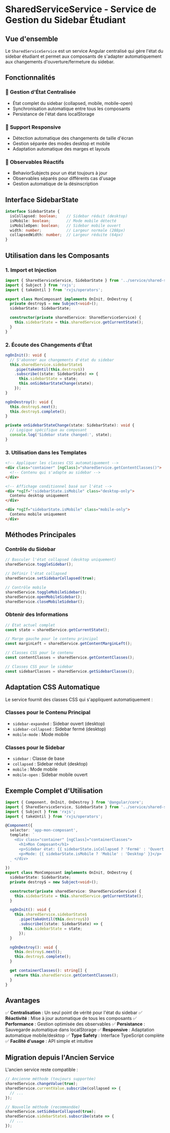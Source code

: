 # SharedServiceService - Service de Gestion du Sidebar Étudiant

## Vue d'ensemble

Le `SharedServiceService` est un service Angular centralisé qui gère l'état du sidebar étudiant et permet aux composants de s'adapter automatiquement aux changements d'ouverture/fermeture du sidebar.

## Fonctionnalités

### 🎯 **Gestion d'État Centralisée**
- État complet du sidebar (collapsed, mobile, mobile-open)
- Synchronisation automatique entre tous les composants
- Persistance de l'état dans localStorage

### 📱 **Support Responsive**
- Détection automatique des changements de taille d'écran
- Gestion séparée des modes desktop et mobile
- Adaptation automatique des marges et layouts

### 🔄 **Observables Réactifs**
- BehaviorSubjects pour un état toujours à jour
- Observables séparés pour différents cas d'usage
- Gestion automatique de la désinscription

## Interface SidebarState

```typescript
interface SidebarState {
  isCollapsed: boolean;    // Sidebar réduit (desktop)
  isMobile: boolean;       // Mode mobile détecté
  isMobileOpen: boolean;   // Sidebar mobile ouvert
  width: number;           // Largeur normale (288px)
  collapsedWidth: number;  // Largeur réduite (64px)
}
```

## Utilisation dans les Composants

### 1. **Import et Injection**

```typescript
import { SharedServiceService, SidebarState } from '../service/shared-service.service';
import { Subject } from 'rxjs';
import { takeUntil } from 'rxjs/operators';

export class MonComposant implements OnInit, OnDestroy {
  private destroy$ = new Subject<void>();
  sidebarState: SidebarState;

  constructor(private sharedService: SharedServiceService) {
    this.sidebarState = this.sharedService.getCurrentState();
  }
}
```

### 2. **Écoute des Changements d'État**

```typescript
ngOnInit(): void {
  // S'abonner aux changements d'état du sidebar
  this.sharedService.sidebarState$
    .pipe(takeUntil(this.destroy$))
    .subscribe((state: SidebarState) => {
      this.sidebarState = state;
      this.onSidebarStateChange(state);
    });
}

ngOnDestroy(): void {
  this.destroy$.next();
  this.destroy$.complete();
}

private onSidebarStateChange(state: SidebarState): void {
  // Logique spécifique au composant
  console.log('Sidebar state changed:', state);
}
```

### 3. **Utilisation dans les Templates**

```html
<!-- Appliquer les classes CSS automatiquement -->
<div class="container" [ngClass]="sharedService.getContentClasses()">
  <!-- Contenu qui s'adapte au sidebar -->
</div>

<!-- Affichage conditionnel basé sur l'état -->
<div *ngIf="!sidebarState.isMobile" class="desktop-only">
  Contenu desktop uniquement
</div>

<div *ngIf="sidebarState.isMobile" class="mobile-only">
  Contenu mobile uniquement
</div>
```

## Méthodes Principales

### **Contrôle du Sidebar**

```typescript
// Basculer l'état collapsed (desktop uniquement)
sharedService.toggleSidebar();

// Définir l'état collapsed
sharedService.setSidebarCollapsed(true);

// Contrôle mobile
sharedService.toggleMobileSidebar();
sharedService.openMobileSidebar();
sharedService.closeMobileSidebar();
```

### **Obtenir des Informations**

```typescript
// État actuel complet
const state = sharedService.getCurrentState();

// Marge gauche pour le contenu principal
const marginLeft = sharedService.getContentMarginLeft();

// Classes CSS pour le contenu
const contentClasses = sharedService.getContentClasses();

// Classes CSS pour le sidebar
const sidebarClasses = sharedService.getSidebarClasses();
```

## Adaptation CSS Automatique

Le service fournit des classes CSS qui s'appliquent automatiquement :

### **Classes pour le Contenu Principal**
- `sidebar-expanded` : Sidebar ouvert (desktop)
- `sidebar-collapsed` : Sidebar fermé (desktop)  
- `mobile-mode` : Mode mobile

### **Classes pour le Sidebar**
- `sidebar` : Classe de base
- `collapsed` : Sidebar réduit (desktop)
- `mobile` : Mode mobile
- `mobile-open` : Sidebar mobile ouvert

## Exemple Complet d'Utilisation

```typescript
import { Component, OnInit, OnDestroy } from '@angular/core';
import { SharedServiceService, SidebarState } from '../service/shared-service.service';
import { Subject } from 'rxjs';
import { takeUntil } from 'rxjs/operators';

@Component({
  selector: 'app-mon-composant',
  template: `
    <div class="container" [ngClass]="containerClasses">
      <h1>Mon Composant</h1>
      <p>Sidebar état: {{ sidebarState.isCollapsed ? 'Fermé' : 'Ouvert' }}</p>
      <p>Mode: {{ sidebarState.isMobile ? 'Mobile' : 'Desktop' }}</p>
    </div>
  `
})
export class MonComposant implements OnInit, OnDestroy {
  sidebarState: SidebarState;
  private destroy$ = new Subject<void>();

  constructor(private sharedService: SharedServiceService) {
    this.sidebarState = this.sharedService.getCurrentState();
  }

  ngOnInit(): void {
    this.sharedService.sidebarState$
      .pipe(takeUntil(this.destroy$))
      .subscribe((state: SidebarState) => {
        this.sidebarState = state;
      });
  }

  ngOnDestroy(): void {
    this.destroy$.next();
    this.destroy$.complete();
  }

  get containerClasses(): string[] {
    return this.sharedService.getContentClasses();
  }
}
```

## Avantages

✅ **Centralisation** : Un seul point de vérité pour l'état du sidebar
✅ **Réactivité** : Mise à jour automatique de tous les composants
✅ **Performance** : Gestion optimisée des observables
✅ **Persistance** : Sauvegarde automatique dans localStorage
✅ **Responsive** : Adaptation automatique mobile/desktop
✅ **Type Safety** : Interface TypeScript complète
✅ **Facilité d'usage** : API simple et intuitive

## Migration depuis l'Ancien Service

L'ancien service reste compatible :

```typescript
// Ancienne méthode (toujours supportée)
sharedService.changeValue(true);
sharedService.currentValue.subscribe(collapsed => {
  // ...
});

// Nouvelle méthode (recommandée)
sharedService.setSidebarCollapsed(true);
sharedService.sidebarState$.subscribe(state => {
  // ...
});
```
